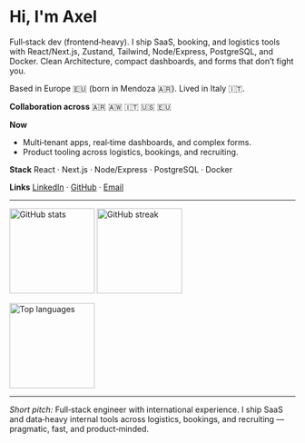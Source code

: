 # Hi, I'm Axel

Full‑stack dev (frontend‑heavy). I ship SaaS, booking, and logistics tools with React/Next.js, Zustand, Tailwind, Node/Express, PostgreSQL, and Docker. Clean Architecture, compact dashboards, and forms that don’t fight you.

Based in Europe 🇪🇺 (born in Mendoza 🇦🇷). Lived in Italy 🇮🇹.

**Collaboration across**
🇦🇷 🇦🇼 🇮🇹 🇺🇸 🇪🇺

**Now**

* Multi‑tenant apps, real‑time dashboards, and complex forms.
* Product tooling across logistics, bookings, and recruiting.

**Stack**
React · Next.js · Node/Express · PostgreSQL · Docker

**Links**
[LinkedIn](https://www.linkedin.com/in/axelmrak) · [GitHub](https://github.com/AxelMrak) · [Email](mailto:axelmrak@gmail.com)

---

<!-- Stats (commit counter and streak) -->

<p align="left">
  <img
    src="https://github-readme-stats.vercel.app/api?username=AxelMrak&show_icons=true&include_all_commits=true&count_private=true&hide_title=true&hide_rank=true&hide=issues&theme=transparent"
    alt="GitHub stats"
    height="150"
  />
  <img
    src="https://streak-stats.demolab.com?user=AxelMrak&theme=transparent&hide_border=true"
    alt="GitHub streak"
    height="150"
  />
</p>

<!-- Top languages (optional, minimal) -->

<img
src="https://github-readme-stats.vercel.app/api/top-langs/?username=AxelMrak&layout=compact&langs_count=6&hide_title=true&theme=transparent"
alt="Top languages"
height="150"
/>

---

*Short pitch:* Full‑stack engineer with international experience. I ship SaaS and data‑heavy internal tools across logistics, bookings, and recruiting — pragmatic, fast, and product‑minded.
